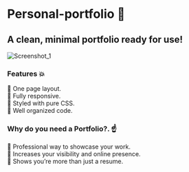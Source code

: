 # Personal-portfolio :round_pushpin:
## A clean, minimal portfolio ready for use!
![Screenshot_1](https://github.com/geochrs/personal-portfolio/assets/125922884/3a16329d-62a8-4369-8bf5-412762921a8c)
### Features :boom:
:small_orange_diamond: One page layout. <br>
:small_orange_diamond: Fully responsive. <br>
:small_orange_diamond: Styled with pure CSS. <br>
:small_orange_diamond: Well organized code. <br>

### Why do you need a Portfolio?. :point_up:
:small_blue_diamond: Professional way to showcase your work. <br>
:small_blue_diamond: Increases your visibility and online presence. <br>
:small_blue_diamond: Shows you’re more than just a resume.
